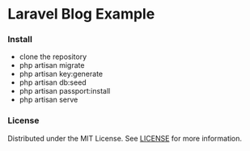# Laravel Blog Example

### Install
- clone the repository
- php artisan migrate
- php artisan key:generate
- php artisan db:seed
- php artisan passport:install
- php artisan serve

### License

Distributed under the MIT License. See [LICENSE](LICENSE) for more information.
